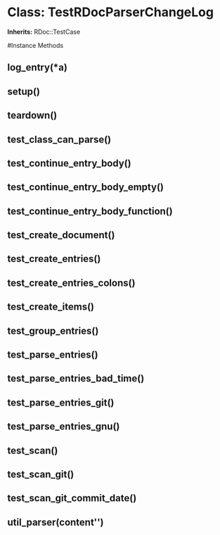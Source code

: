 # Class: TestRDocParserChangeLog
**Inherits:** RDoc::TestCase
    




#Instance Methods
## log_entry(*a) [](#method-i-log_entry)

## setup() [](#method-i-setup)

## teardown() [](#method-i-teardown)

## test_class_can_parse() [](#method-i-test_class_can_parse)

## test_continue_entry_body() [](#method-i-test_continue_entry_body)

## test_continue_entry_body_empty() [](#method-i-test_continue_entry_body_empty)

## test_continue_entry_body_function() [](#method-i-test_continue_entry_body_function)

## test_create_document() [](#method-i-test_create_document)

## test_create_entries() [](#method-i-test_create_entries)

## test_create_entries_colons() [](#method-i-test_create_entries_colons)

## test_create_items() [](#method-i-test_create_items)

## test_group_entries() [](#method-i-test_group_entries)

## test_parse_entries() [](#method-i-test_parse_entries)

## test_parse_entries_bad_time() [](#method-i-test_parse_entries_bad_time)

## test_parse_entries_git() [](#method-i-test_parse_entries_git)

## test_parse_entries_gnu() [](#method-i-test_parse_entries_gnu)

## test_scan() [](#method-i-test_scan)

## test_scan_git() [](#method-i-test_scan_git)

## test_scan_git_commit_date() [](#method-i-test_scan_git_commit_date)

## util_parser(content'') [](#method-i-util_parser)

